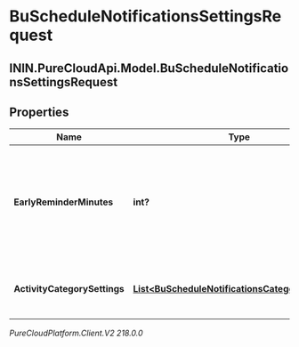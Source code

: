 # BuScheduleNotificationsSettingsRequest

## ININ.PureCloudApi.Model.BuScheduleNotificationsSettingsRequest

## Properties

|Name | Type | Description | Notes|
|------------ | ------------- | ------------- | -------------|
| **EarlyReminderMinutes** | **int?** | The number of minutes prior to the scheduled event to display an early reminder notification | [optional] |
| **ActivityCategorySettings** | [**List&lt;BuScheduleNotificationsCategorySettings&gt;**](BuScheduleNotificationsCategorySettings) | List of activity category notification settings | [optional] |



_PureCloudPlatform.Client.V2 218.0.0_
